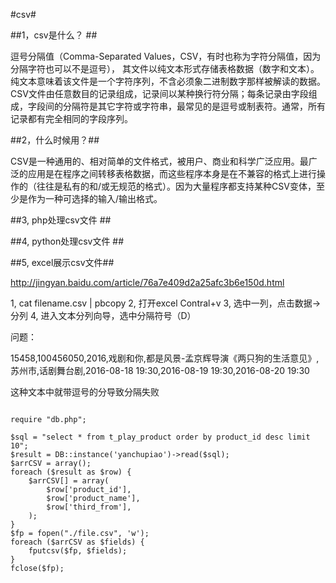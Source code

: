 #csv#

##1，csv是什么？ ##

逗号分隔值（Comma-Separated Values，CSV，有时也称为字符分隔值，因为分隔字符也可以不是逗号）， 其文件以纯文本形式存储表格数据（数字和文本）。
纯文本意味着该文件是一个字符序列，不含必须象二进制数字那样被解读的数据。CSV文件由任意数目的记录组成，记录间以某种换行符分隔；每条记录由字段组成，字段间的分隔符是其它字符或字符串，最常见的是逗号或制表符。通常，所有记录都有完全相同的字段序列。

##2，什么时候用？##

CSV是一种通用的、相对简单的文件格式，被用户、商业和科学广泛应用。最广泛的应用是在程序之间转移表格数据，而这些程序本身是在不兼容的格式上进行操作的（往往是私有的和/或无规范的格式）。因为大量程序都支持某种CSV变体，至少是作为一种可选择的输入/输出格式。

##3, php处理csv文件 ##

##4, python处理csv文件 ##

##5, excel展示csv文件##

http://jingyan.baidu.com/article/76a7e409d2a25afc3b6e150d.html

1, cat filename.csv | pbcopy
2, 打开excel Contral+v
3, 选中一列，点击数据->分列
4, 进入文本分列向导，选中分隔符号（D）

问题：

15458,100456050,2016,戏剧和你,都是风景-孟京辉导演《两只狗的生活意见》,苏州市,话剧舞台剧,2016-08-18 19:30,2016-08-19 19:30,2016-08-20 19:30

这种文本中就带逗号的分导致分隔失败

<pre><code>
require "db.php";

$sql = "select * from t_play_product order by product_id desc limit 10";
$result = DB::instance('yanchupiao')->read($sql);
$arrCSV = array();
foreach ($result as $row) {
    $arrCSV[] = array(
        $row['product_id'],
        $row['product_name'],
        $row['third_from'],
    );
}
$fp = fopen("./file.csv", 'w');
foreach ($arrCSV as $fields) {
    fputcsv($fp, $fields);
}
fclose($fp);
</code></pre>
